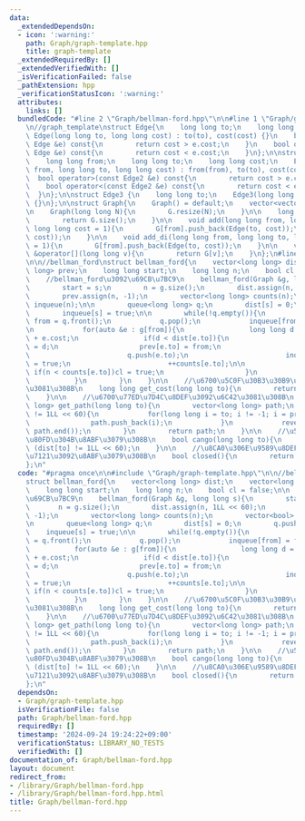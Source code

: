 ```yaml
---
data:
  _extendedDependsOn:
  - icon: ':warning:'
    path: Graph/graph-template.hpp
    title: graph-template
  _extendedRequiredBy: []
  _extendedVerifiedWith: []
  _isVerificationFailed: false
  _pathExtension: hpp
  _verificationStatusIcon: ':warning:'
  attributes:
    links: []
  bundledCode: "#line 2 \"Graph/bellman-ford.hpp\"\n\n#line 1 \"Graph/graph-template.hpp\"\
    \n//graph_template\nstruct Edge{\n    long long to;\n    long long cost;\n   \
    \ Edge(long long to, long long cost) : to(to), cost(cost) {}\n    bool operator>(const\
    \ Edge &e) const{\n        return cost > e.cost;\n    }\n    bool operator<(const\
    \ Edge &e) const{\n        return cost < e.cost;\n    }\n};\n\nstruct Edge2{\n\
    \    long long from;\n    long long to;\n    long long cost;\n    Edge2(long long\
    \ from, long long to, long long cost) : from(from), to(to), cost(cost) {}\n  \
    \  bool operator>(const Edge2 &e) const{\n        return cost > e.cost;\n    }\n\
    \    bool operator<(const Edge2 &e) const{\n        return cost < e.cost;\n  \
    \  }\n};\n\nstruct Edge3 {\n    long long to;\n    Edge3(long long to) : to(to)\
    \ {}\n};\n\nstruct Graph{\n    Graph() = default;\n    vector<vector<Edge>> G;\n\
    \n    Graph(long long N){\n        G.resize(N);\n    }\n\n    long long size(){\n\
    \        return G.size();\n    }\n\n    void add(long long from, long long to,\
    \ long long cost = 1){\n        G[from].push_back(Edge(to, cost));\n        G[to].push_back(Edge(from,\
    \ cost));\n    }\n\n    void add_di(long long from, long long to, long long cost\
    \ = 1){\n        G[from].push_back(Edge(to, cost));\n    }\n\n    vector<Edge>\
    \ &operator[](long long v){\n        return G[v];\n    }\n};\n#line 4 \"Graph/bellman-ford.hpp\"\
    \n\n//bellman_ford\nstruct bellman_ford{\n    vector<long long> dist;\n    vector<long\
    \ long> prev;\n    long long start;\n    long long n;\n    bool cl = false;\n\n\
    \    //bellman_ford\u3092\u69CB\u7BC9\n    bellman_ford(Graph &g, long long s){\n\
    \        start = s;\n        n = g.size();\n        dist.assign(n, 1LL << 60);\n\
    \        prev.assign(n, -1);\n        vector<long long> counts(n);\n        vector<bool>\
    \ inqueue(n);\n\n        queue<long long> q;\n        dist[s] = 0;\n        q.push(s);\n\
    \        inqueue[s] = true;\n\n        while(!q.empty()){\n            long long\
    \ from = q.front();\n            q.pop();\n            inqueue[from] = false;\n\
    \n            for(auto &e : g[from]){\n                long long d = dist[from]\
    \ + e.cost;\n                if(d < dist[e.to]){\n                    dist[e.to]\
    \ = d;\n                    prev[e.to] = from;\n                    if(!inqueue[e.to]){\n\
    \                        q.push(e.to);\n                        inqueue[e.to]\
    \ = true;\n                        ++counts[e.to];\n\n                       \
    \ if(n < counts[e.to])cl = true;\n                    }\n                }\n \
    \           }\n        }\n    }\n\n    //\u6700\u5C0F\u30B3\u30B9\u30C8\u3092\u6C42\
    \u3081\u308B\n    long long get_cost(long long to){\n        return dist[to];\n\
    \    }\n\n    //\u6700\u77ED\u7D4C\u8DEF\u3092\u6C42\u3081\u308B\n    vector<long\
    \ long> get_path(long long to){\n        vector<long long> path;\n        if(dist[to]\
    \ != 1LL << 60){\n            for(long long i = to; i != -1; i = prev[i]){\n \
    \               path.push_back(i);\n            }\n            reverse(path.begin(),\
    \ path.end());\n        }\n        return path;\n    }\n\n    //\u5230\u9054\u53EF\
    \u80FD\u304B\u8ABF\u3079\u308B\n    bool cango(long long to){\n        return\
    \ (dist[to] != 1LL << 60);\n    }\n\n    //\u8CA0\u306E\u9589\u8DEF\u306E\u6709\
    \u7121\u3092\u8ABF\u3079\u308B\n    bool closed(){\n        return cl;\n    }\n\
    };\n"
  code: "#pragma once\n\n#include \"Graph/graph-template.hpp\"\n\n//bellman_ford\n\
    struct bellman_ford{\n    vector<long long> dist;\n    vector<long long> prev;\n\
    \    long long start;\n    long long n;\n    bool cl = false;\n\n    //bellman_ford\u3092\
    \u69CB\u7BC9\n    bellman_ford(Graph &g, long long s){\n        start = s;\n \
    \       n = g.size();\n        dist.assign(n, 1LL << 60);\n        prev.assign(n,\
    \ -1);\n        vector<long long> counts(n);\n        vector<bool> inqueue(n);\n\
    \n        queue<long long> q;\n        dist[s] = 0;\n        q.push(s);\n    \
    \    inqueue[s] = true;\n\n        while(!q.empty()){\n            long long from\
    \ = q.front();\n            q.pop();\n            inqueue[from] = false;\n\n \
    \           for(auto &e : g[from]){\n                long long d = dist[from]\
    \ + e.cost;\n                if(d < dist[e.to]){\n                    dist[e.to]\
    \ = d;\n                    prev[e.to] = from;\n                    if(!inqueue[e.to]){\n\
    \                        q.push(e.to);\n                        inqueue[e.to]\
    \ = true;\n                        ++counts[e.to];\n\n                       \
    \ if(n < counts[e.to])cl = true;\n                    }\n                }\n \
    \           }\n        }\n    }\n\n    //\u6700\u5C0F\u30B3\u30B9\u30C8\u3092\u6C42\
    \u3081\u308B\n    long long get_cost(long long to){\n        return dist[to];\n\
    \    }\n\n    //\u6700\u77ED\u7D4C\u8DEF\u3092\u6C42\u3081\u308B\n    vector<long\
    \ long> get_path(long long to){\n        vector<long long> path;\n        if(dist[to]\
    \ != 1LL << 60){\n            for(long long i = to; i != -1; i = prev[i]){\n \
    \               path.push_back(i);\n            }\n            reverse(path.begin(),\
    \ path.end());\n        }\n        return path;\n    }\n\n    //\u5230\u9054\u53EF\
    \u80FD\u304B\u8ABF\u3079\u308B\n    bool cango(long long to){\n        return\
    \ (dist[to] != 1LL << 60);\n    }\n\n    //\u8CA0\u306E\u9589\u8DEF\u306E\u6709\
    \u7121\u3092\u8ABF\u3079\u308B\n    bool closed(){\n        return cl;\n    }\n\
    };\n"
  dependsOn:
  - Graph/graph-template.hpp
  isVerificationFile: false
  path: Graph/bellman-ford.hpp
  requiredBy: []
  timestamp: '2024-09-24 19:24:22+09:00'
  verificationStatus: LIBRARY_NO_TESTS
  verifiedWith: []
documentation_of: Graph/bellman-ford.hpp
layout: document
redirect_from:
- /library/Graph/bellman-ford.hpp
- /library/Graph/bellman-ford.hpp.html
title: Graph/bellman-ford.hpp
---
```

